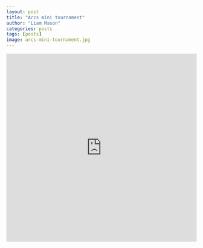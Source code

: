 ```yaml
---
layout: post
title: "Arcs mini tournament"
author: "Liam Mason"
categories: posts
tags: [posts]
image: arcs-mini-tournament.jpg
---
```


<iframe width="760px" height="500px" src="https://wus-www.sway.com/s/mmY0DsoDnvnIRGTW/embed" frameborder="0" marginheight="0" marginwidth="0" max-width="100%" sandbox="allow-forms allow-modals allow-orientation-lock allow-popups allow-same-origin allow-scripts" scrolling="no" style="border: none; max-width: 100%; max-height: 100vh" allowfullscreen mozallowfullscreen msallowfullscreen webkitallowfullscreen></iframe>
